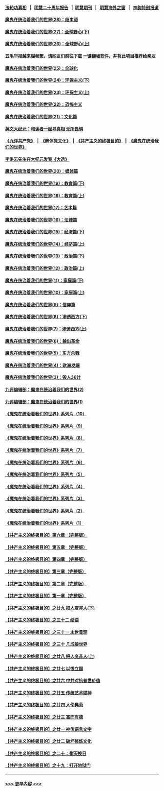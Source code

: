 #### [法轮功真相](https://github.com/gfw-breaker/truth/blob/master/README.md?t=0) &nbsp;&nbsp;|&nbsp;&nbsp; [明慧二十周年报告](https://github.com/gfw-breaker/mh-reports/blob/master/README.md?t=0) &nbsp;&nbsp;|&nbsp;&nbsp;[明慧期刊](https://github.com/gfw-breaker/mh-qikan) &nbsp;&nbsp;|&nbsp;&nbsp; [明慧海外之窗](https://github.com/gfw-breaker/mh-news/blob/master/README.md?t=0) &nbsp;&nbsp;|&nbsp;&nbsp; [神韵特别报道](https://github.com/gfw-breaker/mh-news/blob/master/shenyun.md?t=0)
#### [魔鬼在统治着我们的世界(28)：结束语](../pages/nsc422/n10936246.md?t=06200702) 
#### [魔鬼在统治着我们的世界(27)：全球野心(下)](../pages/nsc422/n10928319.md?t=06200702) 
#### [魔鬼在统治着我们的世界(26)：全球野心(上)](../pages/nsc422/n10900318.md?t=06200702) 
#### 五毛举报越来越频繁，请网友们前往下载 [一键翻墙软件](https://github.com/gfw-breaker/ssr-accounts)，并将此项目推荐给亲友
#### [魔鬼在统治着我们的世界(25)：全球化](../pages/nsc422/n10788205.md?t=06200702) 
#### [魔鬼在统治着我们的世界(24)：环保主义(下)](../pages/nsc422/n10695307.md?t=06200702) 
#### [魔鬼在统治着我们的世界(23)：环保主义(上)](../pages/nsc422/n10688613.md?t=06200702) 
#### [魔鬼在统治着我们的世界(22)：恐怖主义](../pages/nsc422/n10614727.md?t=06200702) 
#### [魔鬼在统治着我们的世界(21)：文化篇](../pages/nsc422/n10597706.md?t=06200702) 
#### [英文大纪元：和读者一起寻真相 无所畏惧](../pages/nsc422/n12542027.md?t=06200702) 
#### [《九评共产党》](https://github.com/begood0513/9ping.md/blob/master/README.md) &nbsp;|&nbsp; [《解体党文化》](../../../../jtdwh.md/blob/master/README.md)  &nbsp;|&nbsp; [《共产主义的终极目的》](../../../../gczydzjmd.md/blob/master/README.md) &nbsp;|&nbsp; [《魔鬼在统治我们的世界》](../../../../mgztzwmdsj.md/blob/master/README.md) 
#### [李洪志先生在大纪元发表《大选》](../pages/nsc422/n12534746.md?t=06200702) 
#### [魔鬼在统治着我们的世界(20)：媒体篇](../pages/nsc422/n10586579.md?t=06200702) 
#### [魔鬼在统治着我们的世界(19)：教育篇(下)](../pages/nsc422/n10564808.md?t=06200702) 
#### [魔鬼在统治着我们的世界(18)：教育篇(上)](../pages/nsc422/n10526970.md?t=06200702) 
#### [魔鬼在统治着我们的世界(17)：艺术篇](../pages/nsc422/n10499093.md?t=06200702) 
#### [魔鬼在统治着我们的世界(16)：法律篇](../pages/nsc422/n10485969.md?t=06200702) 
#### [魔鬼在统治着我们的世界(15)：经济篇(下)](../pages/nsc422/n10469975.md?t=06200702) 
#### [魔鬼在统治着我们的世界(14)：经济篇(上)](../pages/nsc422/n10457370.md?t=06200702) 
#### [魔鬼在统治着我们的世界(13)：政治篇(下)](../pages/nsc422/n10448270.md?t=06200702) 
#### [魔鬼在统治着我们的世界(12)：政治篇(上)](../pages/nsc422/n10444576.md?t=06200702) 
#### [魔鬼在统治着我们的世界(11)：家庭篇(下)](../pages/nsc422/n10440961.md?t=06200702) 
#### [魔鬼在统治着我们的世界(10)：家庭篇(上)](../pages/nsc422/n10435448.md?t=06200702) 
#### [魔鬼在统治着我们的世界(9)：信仰篇](../pages/nsc422/n10432159.md?t=06200702) 
#### [魔鬼在统治着我们的世界(8)：渗透西方(下)](../pages/nsc422/n10429603.md?t=06200702) 
#### [魔鬼在统治着我们的世界(7)：渗透西方(上)](../pages/nsc422/n10426013.md?t=06200702) 
#### [魔鬼在统治着我们的世界(6)：输出革命](../pages/nsc422/n10421536.md?t=06200702) 
#### [魔鬼在统治着我们的世界(5)：东方杀戮](../pages/nsc422/n10417707.md?t=06200702) 
#### [魔鬼在统治着我们的世界(4)：欧洲发端](../pages/nsc422/n10414890.md?t=06200702) 
#### [魔鬼在统治着我们的世界(3)：毁人36计](../pages/nsc422/n10411583.md?t=06200702) 
#### [九评编辑部：魔鬼在统治着我们的世界(2)](../pages/nsc422/n10410036.md?t=06200702) 
#### [九评编辑部：魔鬼在统治着我们的世界(1)](../pages/nsc422/n10406825.md?t=06200702) 
#### [《魔鬼在统治着我们的世界》系列片（10）](../pages/nsc422/n12292670.md?t=06200702) 
#### [《魔鬼在统治着我们的世界》系列片（9）](../pages/nsc422/n12290859.md?t=06200702) 
#### [《魔鬼在统治着我们的世界》系列片（8）](../pages/nsc422/n12287445.md?t=06200702) 
#### [《魔鬼在统治着我们的世界》系列片（7）](../pages/nsc422/n12283425.md?t=06200702) 
#### [《魔鬼在统治着我们的世界》系列片（6）](../pages/nsc422/n12282314.md?t=06200702) 
#### [《魔鬼在统治着我们的世界》系列片（5）](../pages/nsc422/n12281419.md?t=06200702) 
#### [《魔鬼在统治着我们的世界》系列片（4）](../pages/nsc422/n12274024.md?t=06200702) 
#### [《魔鬼在统治着我们的世界》系列片（3）](../pages/nsc422/n12271322.md?t=06200702) 
#### [《魔鬼在统治着我们的世界》系列片（2）](../pages/nsc422/n12269049.md?t=06200702) 
#### [《魔鬼在统治着我们的世界》系列片（1）](../pages/nsc422/n12267575.md?t=06200702) 
#### [【共产主义的终极目的】第六章 （完整版）](../pages/nsc422/n11428913.md?t=06200702) 
#### [【共产主义的终极目的】第五章 （完整版）](../pages/nsc422/n11428912.md?t=06200702) 
#### [【共产主义的终极目的】第四章 （完整版）](../pages/nsc422/n11428907.md?t=06200702) 
#### [【共产主义的终极目的】第三章（完整版）](../pages/nsc422/n11428848.md?t=06200702) 
#### [【共产主义的终极目的】第二章（完整版）](../pages/nsc422/n11428831.md?t=06200702) 
#### [【共产主义的终极目的】第一章（完整版）](../pages/nsc422/n11417651.md?t=06200702) 
#### [【共产主义的终极目的】之廿九 把人变非人(下)](../pages/nsc422/n11344140.md?t=06200702) 
#### [【共产主义的终极目的】之三十二 结语](../pages/nsc422/n11360535.md?t=06200702) 
#### [【共产主义的终极目的】之三十一 末世景观](../pages/nsc422/n11351129.md?t=06200702) 
#### [【共产主义的终极目的】之三十 几成狼世界](../pages/nsc422/n11348280.md?t=06200702) 
#### [【共产主义的终极目的】之廿八 把人变非人(上)](../pages/nsc422/n11340492.md?t=06200702) 
#### [【共产主义的终极目的】之廿七 以恨立国](../pages/nsc422/n11336944.md?t=06200702) 
#### [【共产主义的终极目的】之廿六 中共对抗普世价值](../pages/nsc422/n11324785.md?t=06200702) 
#### [【共产主义的终极目的】之廿五 传统艺术颂神](../pages/nsc422/n11296396.md?t=06200702) 
#### [【共产主义的终极目的】之廿四 人伦典范](../pages/nsc422/n11296397.md?t=06200702) 
#### [【共产主义的终极目的】之廿三 富而有德](../pages/nsc422/n11283598.md?t=06200702) 
#### [【共产主义的终极目的】之廿一 神传语言文字](../pages/nsc422/n11263265.md?t=06200702) 
#### [【共产主义的终极目的】之廿二 破坏修炼文化](../pages/nsc422/n11245728.md?t=06200702) 
#### [【共产主义的终极目的】之二十：偷天换日](../pages/nsc422/n11238846.md?t=06200702) 
#### [【共产主义的终极目的】之十九：打开地狱门](../pages/nsc422/n11206376.md?t=06200702) 

----
#### [ >>> 更早内容 <<< ](../indexes/nsc422-earlier.md)
